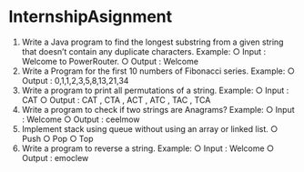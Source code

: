 # InternshipAsignment

1. Write a Java program to find the longest substring from a given string that doesn’t
contain any duplicate characters.
Example:
○ Input : Welcome to PowerRouter.
○ Output : Welcome
2. Write a Program for the first 10 numbers of Fibonacci series.
Example:
○ Output : 0,1,1,2,3,5,8,13,21,34
3. Write a program to print all permutations of a string.
Example:
○ Input : CAT
○ Output : CAT , CTA , ACT , ATC , TAC , TCA
4. Write a program to check if two strings are Anagrams?
Example:
○ Input : Welcome
○ Output : ceelmow
5. Implement stack using queue without using an array or linked list.
○ Push
○ Pop
○ Top
6. Write a program to reverse a string.
Example:
○ Input : Welcome
○ Output : emoclew
